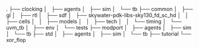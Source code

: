 .
├── clocking
│   ├── agents
│   ├── sim
│   └── tb
├── common
│   ├── gl
│   ├── rtl
│   ├── sdf
│   ├── skywater-pdk-libs-sky130_fd_sc_hd
│   │   ├── cells
│   │   ├── models
│   │   ├── tech
│   │   └── timing
│   └── uvm_tb
│       ├── env
│       └── tests
├── modport
│   ├── agents
│   ├── sim
│   └── tb
├── std
│   ├── agents
│   ├── sim
│   └── tb
├── tutorial
└── xor_flop

